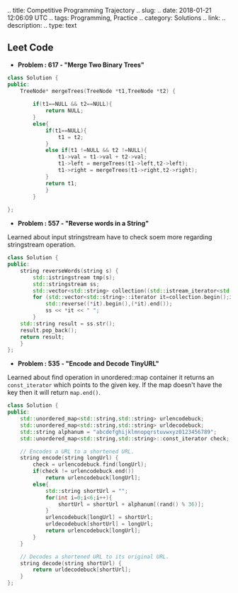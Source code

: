 
.. title: Competitive Programming Trajectory
.. slug: 
.. date: 2018-01-21 12:06:09 UTC
.. tags: Programming, Practice
.. category: Solutions
.. link: 
.. description: 
.. type: text

## Leet Code

* **Problem : 617 - "Merge Two Binary Trees"**

```c++
class Solution {
public:
    TreeNode* mergeTrees(TreeNode *t1,TreeNode *t2) {
        
        if(t1==NULL && t2==NULL){
            return NULL;
        }
        else{
            if(t1==NULL){
                t1 = t2;
            }
            else if(t1 !=NULL && t2 !=NULL){
                t1->val = t1->val + t2->val;
                t1->left = mergeTrees(t1->left,t2->left);
                t1->right = mergeTrees(t1->right,t2->right);
            }
            return t1;
            }
        }
        
};
```
<!-- TEASER_END -->
* **Problem : 557 - "Reverse words in a String"**

Learned about input stringstream have to check soem more regarding stringstream operation.

```c++
class Solution {
public:
    string reverseWords(string s) {
        std::istringstream tmp(s);
        std::stringstream ss;
        std::vector<std::string> collection((std::istream_iterator<std::string>(tmp)),std::istream_iterator<std::string>());
        for (std::vector<std::string>::iterator it=collection.begin();it!=collection.end();it++){
            std::reverse((*it).begin(),(*it).end());
            ss << *it << " ";  
        }
    std::string result = ss.str();
    result.pop_back();
    return result;
    }
};
```

* **Problem : 535 - "Encode and Decode TinyURL"**

Learned about find operation in unordered::map container it returns an `const_iterator` which points to the given key. If the map doesn't have the key then it will return `map.end()`.

```c++
class Solution {
public:
    std::unordered_map<std::string,std::string> urlencodebuck;
    std::unordered_map<std::string,std::string> urldecodebuck;
    std::string alphanum = "abcdefghijklmnopqrstuvwxyz0123456789";
    std::unordered_map<std::string,std::string>::const_iterator check;

    // Encodes a URL to a shortened URL.
    string encode(string longUrl) {
        check = urlencodebuck.find(longUrl);
        if(check != urlencodebuck.end())
            return urlencodebuck[longUrl];
        else{
            std::string shortUrl = "";
            for(int i=0;i<6;i++){
                shortUrl = shortUrl + alphanum[(rand() % 36)];
            }
            urlencodebuck[longUrl] = shortUrl;
            urldecodebuck[shortUrl] = longUrl;
            return urlencodebuck[longUrl];
        }
    }

    // Decodes a shortened URL to its original URL.
    string decode(string shortUrl) {
        return urldecodebuck[shortUrl];
    }
};
```

